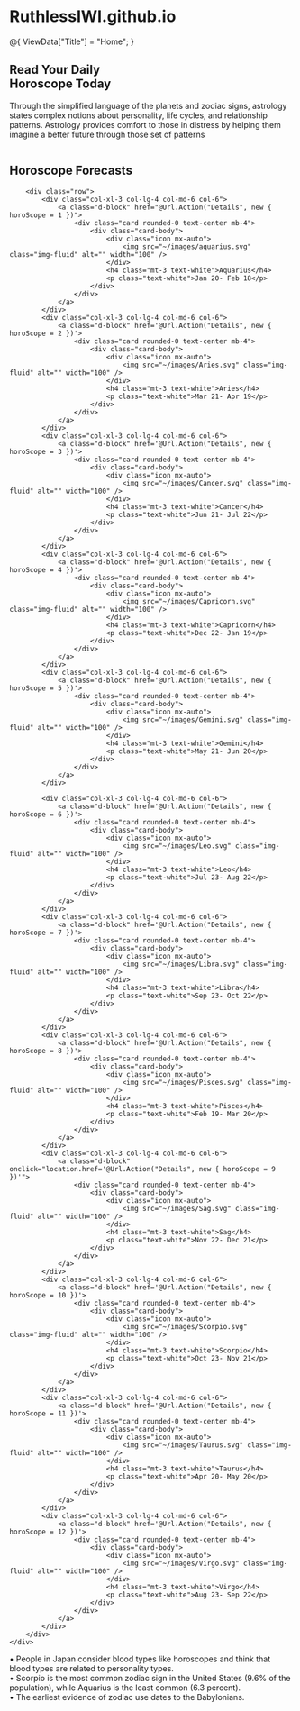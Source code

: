 # RuthlessIWI.github.io
@{
    ViewData["Title"] = "Home";
}
<section class="hero-section">
    <div class="container">
        <div class="row justify-content-between align-items-center">
            <div class="col-xl-6 col-lg-6 col-md-12">
                <h1 class="text-white">
                    Read Your Daily <br />
                    Horoscope Today
                </h1>
                <p class="text-white mt-4">
                   Through the simplified language of the planets and zodiac signs, astrology states complex notions about personality, life cycles, and relationship patterns. Astrology provides comfort to those in distress by helping them imagine a better future through those set of patterns
                </p>
            </div>
            <div class="col-xl-5 col-lg-5 col-md-12">
                <img src="~/images/Zodiac-sign.png" alt="" class="img-fluid" />
            </div>
        </div>
    </div>
</section>
<section class="about-section">
    <div class="container">
        <h2 class="text-center mb-5 text-white">Horoscope Forecasts</h2>
       

        <div class="row">
            <div class="col-xl-3 col-lg-4 col-md-6 col-6">
                <a class="d-block" href="@Url.Action("Details", new { horoScope = 1 })">
                    <div class="card rounded-0 text-center mb-4">
                        <div class="card-body">
                            <div class="icon mx-auto">
                                <img src="~/images/aquarius.svg" class="img-fluid" alt="" width="100" />
                            </div>
                            <h4 class="mt-3 text-white">Aquarius</h4>
                            <p class="text-white">Jan 20- Feb 18</p>
                        </div>
                    </div>
                </a>
            </div>
            <div class="col-xl-3 col-lg-4 col-md-6 col-6">
                <a class="d-block" href='@Url.Action("Details", new { horoScope = 2 })'>
                    <div class="card rounded-0 text-center mb-4">
                        <div class="card-body">
                            <div class="icon mx-auto">
                                <img src="~/images/Aries.svg" class="img-fluid" alt="" width="100" />
                            </div>
                            <h4 class="mt-3 text-white">Aries</h4>
                            <p class="text-white">Mar 21- Apr 19</p>
                        </div>
                    </div>
                </a>
            </div>
            <div class="col-xl-3 col-lg-4 col-md-6 col-6">
                <a class="d-block" href='@Url.Action("Details", new { horoScope = 3 })'>
                    <div class="card rounded-0 text-center mb-4">
                        <div class="card-body">
                            <div class="icon mx-auto">
                                <img src="~/images/Cancer.svg" class="img-fluid" alt="" width="100" />
                            </div>
                            <h4 class="mt-3 text-white">Cancer</h4>
                            <p class="text-white">Jun 21- Jul 22</p>
                        </div>
                    </div>
                </a>
            </div>
            <div class="col-xl-3 col-lg-4 col-md-6 col-6">
                <a class="d-block" href='@Url.Action("Details", new { horoScope = 4 })'>
                    <div class="card rounded-0 text-center mb-4">
                        <div class="card-body">
                            <div class="icon mx-auto">
                                <img src="~/images/Capricorn.svg" class="img-fluid" alt="" width="100" />
                            </div>
                            <h4 class="mt-3 text-white">Capricorn</h4>
                            <p class="text-white">Dec 22- Jan 19</p>
                        </div>
                    </div>
                </a>
            </div>
            <div class="col-xl-3 col-lg-4 col-md-6 col-6">
                <a class="d-block" href='@Url.Action("Details", new { horoScope = 5 })'>
                    <div class="card rounded-0 text-center mb-4">
                        <div class="card-body">
                            <div class="icon mx-auto">
                                <img src="~/images/Gemini.svg" class="img-fluid" alt="" width="100" />
                            </div>
                            <h4 class="mt-3 text-white">Gemini</h4>
                            <p class="text-white">May 21- Jun 20</p>
                        </div>
                    </div>
                </a>
            </div>

            <div class="col-xl-3 col-lg-4 col-md-6 col-6">
                <a class="d-block" href='@Url.Action("Details", new { horoScope = 6 })'>
                    <div class="card rounded-0 text-center mb-4">
                        <div class="card-body">
                            <div class="icon mx-auto">
                                <img src="~/images/Leo.svg" class="img-fluid" alt="" width="100" />
                            </div>
                            <h4 class="mt-3 text-white">Leo</h4>
                            <p class="text-white">Jul 23- Aug 22</p>
                        </div>
                    </div>
                </a>
            </div>
            <div class="col-xl-3 col-lg-4 col-md-6 col-6">
                <a class="d-block" href='@Url.Action("Details", new { horoScope = 7 })'>
                    <div class="card rounded-0 text-center mb-4">
                        <div class="card-body">
                            <div class="icon mx-auto">
                                <img src="~/images/Libra.svg" class="img-fluid" alt="" width="100" />
                            </div>
                            <h4 class="mt-3 text-white">Libra</h4>
                            <p class="text-white">Sep 23- Oct 22</p>
                        </div>
                    </div>
                </a>
            </div>
            <div class="col-xl-3 col-lg-4 col-md-6 col-6">
                <a class="d-block" href='@Url.Action("Details", new { horoScope = 8 })'>
                    <div class="card rounded-0 text-center mb-4">
                        <div class="card-body">
                            <div class="icon mx-auto">
                                <img src="~/images/Pisces.svg" class="img-fluid" alt="" width="100" />
                            </div>
                            <h4 class="mt-3 text-white">Pisces</h4>
                            <p class="text-white">Feb 19- Mar 20</p>
                        </div>
                    </div>
                </a>
            </div>
            <div class="col-xl-3 col-lg-4 col-md-6 col-6">
                <a class="d-block" onclick="location.href='@Url.Action("Details", new { horoScope = 9 })'">
                    <div class="card rounded-0 text-center mb-4">
                        <div class="card-body">
                            <div class="icon mx-auto">
                                <img src="~/images/Sag.svg" class="img-fluid" alt="" width="100" />
                            </div>
                            <h4 class="mt-3 text-white">Sag</h4>
                            <p class="text-white">Nov 22- Dec 21</p>
                        </div>
                    </div>
                </a>
            </div>
            <div class="col-xl-3 col-lg-4 col-md-6 col-6">
                <a class="d-block" href='@Url.Action("Details", new { horoScope = 10 })'>
                    <div class="card rounded-0 text-center mb-4">
                        <div class="card-body">
                            <div class="icon mx-auto">
                                <img src="~/images/Scorpio.svg" class="img-fluid" alt="" width="100" />
                            </div>
                            <h4 class="mt-3 text-white">Scorpio</h4>
                            <p class="text-white">Oct 23- Nov 21</p>
                        </div>
                    </div>
                </a>
            </div>
            <div class="col-xl-3 col-lg-4 col-md-6 col-6">
                <a class="d-block" href='@Url.Action("Details", new { horoScope = 11 })'>
                    <div class="card rounded-0 text-center mb-4">
                        <div class="card-body">
                            <div class="icon mx-auto">
                                <img src="~/images/Taurus.svg" class="img-fluid" alt="" width="100" />
                            </div>
                            <h4 class="mt-3 text-white">Taurus</h4>
                            <p class="text-white">Apr 20- May 20</p>
                        </div>
                    </div>
                </a>
            </div>
            <div class="col-xl-3 col-lg-4 col-md-6 col-6">
                <a class="d-block" href='@Url.Action("Details", new { horoScope = 12 })'>
                    <div class="card rounded-0 text-center mb-4">
                        <div class="card-body">
                            <div class="icon mx-auto">
                                <img src="~/images/Virgo.svg" class="img-fluid" alt="" width="100" />
                            </div>
                            <h4 class="mt-3 text-white">Virgo</h4>
                            <p class="text-white">Aug 23- Sep 22</p>
                        </div>
                    </div>
                </a>
            </div>
        </div>
    </div>
</section>
<section class="services-section">
    <div class="container">
        <div class="row">
            <div class="col-lg-4 col-md-4 col-12">
                <div class="card rounded-0 bg-transparent">
                    <div class="card-body py-4 text-white">
                        •	People in Japan consider blood types like horoscopes and think that blood types are related to personality types.
                    </div>
                </div>
            </div>
            <div class="col-lg-4 col-md-4 col-12">
                <div class="card rounded-0 bg-transparent">
                    <div class="card-body py-4 text-white">
                        •	Scorpio is the most common zodiac sign in the United States (9.6% of the population), while Aquarius is the least common (6.3 percent).
                    </div>
                </div>
            </div>
            <div class="col-lg-4 col-md-4 col-12">
                <div class="card rounded-0 bg-transparent">
                    <div class="card-body py-4 text-white">
                        •	The earliest evidence of zodiac use dates to the Babylonians.
                    </div>
                </div>
            </div>
        </div>
    </div>
</section>

